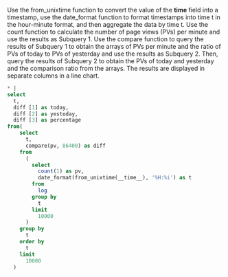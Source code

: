 Use the from_unixtime function to convert the value of the **time** field into a timestamp, use the date_format function to format timestamps into time t in the hour-minute format, and then aggregate the data by time t. Use the count function to calculate the number of page views (PVs) per minute and use the results as Subquery 1. Use the compare function to query the results of Subquery 1 to obtain the arrays of PVs per minute and the ratio of PVs of today to PVs of yesterday and use the results as Subquery 2. Then, query the results of Subquery 2 to obtain the PVs of today and yesterday and the comparison ratio from the arrays. The results are displayed in separate columns in a line chart.

```sql
* |
select
  t,
  diff [1] as today,
  diff [2] as yestoday,
  diff [3] as percentage
from(
    select
      t,
      compare(pv, 86400) as diff
    from
      (
        select
          count(1) as pv,
          date_format(from_unixtime(__time__), '%H:%i') as t
        from
          log
        group by
          t
        limit
          10000
      )
    group by
      t
    order by
      t
    limit
      10000
  )
```
